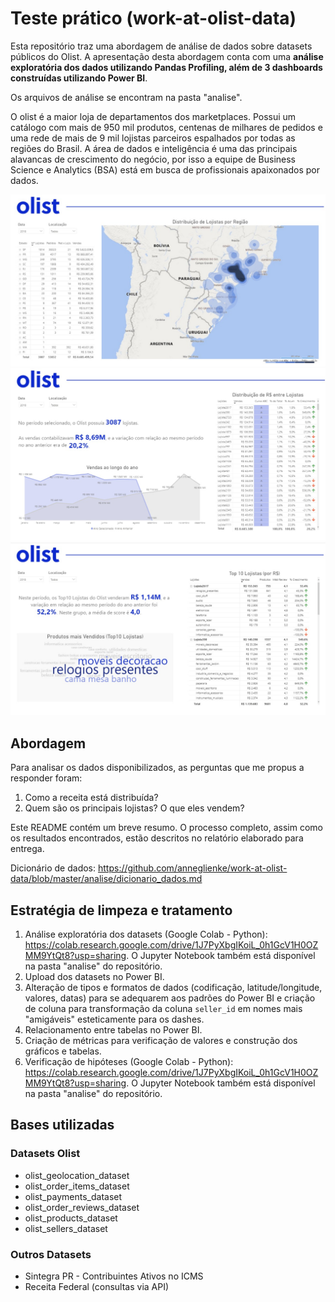 # Teste prático (work-at-olist-data)

Esta repositório traz uma abordagem de análise de dados sobre datasets públicos do Olist. A apresentação desta abordagem conta com uma **análise exploratória dos dados utilizando Pandas Profiling, além de 3 dashboards construídas utilizando Power BI**. 

Os arquivos de análise se encontram na pasta "analise".

O olist é a maior loja de departamentos dos marketplaces. Possui um catálogo com mais de 950 mil produtos, centenas de milhares de pedidos e uma rede de mais de 9 mil lojistas parceiros espalhados por todas as regiões do Brasil. A área de dados e inteligência é uma das principais alavancas de crescimento do negócio, por isso a equipe de Business Science e Analytics (BSA) está em busca de profissionais apaixonados por dados.

![Mapa](images/print1.jpeg)
![Curva ABC](images/print2.jpeg)
![Top 10](images/print3.jpeg)

## Abordagem

Para analisar os dados disponibilizados, as perguntas que me propus a responder foram:

1. Como a receita está distribuída?
2. Quem são os principais lojistas? O que eles vendem?  

Este README contém um breve resumo. O processo completo, assim como os resultados encontrados, estão descritos no relatório elaborado para entrega.

Dicionário de dados: https://github.com/anneglienke/work-at-olist-data/blob/master/analise/dicionario_dados.md

## Estratégia de limpeza e tratamento

1. Análise exploratória dos datasets (Google Colab - Python): https://colab.research.google.com/drive/1J7PyXbgIKoiL_0h1GcV1H0OZMM9YtQt8?usp=sharing. O Jupyter Notebook também está disponível na pasta "analise" do repositório. 
2. Upload dos datasets no Power BI.
3. Alteração de tipos e formatos de dados (codificação, latitude/longitude, valores, datas) para se adequarem aos padrões do Power BI e criação de coluna para transformação da coluna `seller_id` em nomes mais "amigáveis" esteticamente para os dashes.
4. Relacionamento entre tabelas no Power BI.
5. Criação de métricas para verificação de valores e construção dos gráficos e tabelas.
6. Verificação de hipóteses (Google Colab - Python): https://colab.research.google.com/drive/1J7PyXbgIKoiL_0h1GcV1H0OZMM9YtQt8?usp=sharing. O Jupyter Notebook também está disponível na pasta "analise" do repositório. 

## Bases utilizadas

### Datasets Olist
- olist_geolocation_dataset
- olist_order_items_dataset
- olist_payments_dataset
- olist_order_reviews_dataset
- olist_products_dataset
- olist_sellers_dataset

### Outros Datasets
- Sintegra PR - Contribuintes Ativos no ICMS
- Receita Federal (consultas via API)
